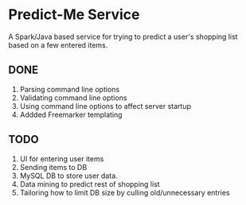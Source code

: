 # Predict-Me Service
A Spark/Java based service for trying to predict a user's shopping list based on a few entered items.

## DONE
1. Parsing command line options
2. Validating command line options
3. Using command line options to affect server startup
4. Addded Freemarker templating


## TODO
1. UI for entering user items
2. Sending items to DB
3. MySQL DB to store user data.
4. Data mining to predict rest of shopping list
5. Tailoring how to limit DB size by culling old/unnecessary entries